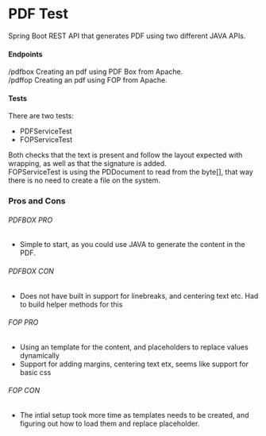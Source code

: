 # PDF Test
Spring Boot REST API that generates PDF using two different JAVA APIs.

#### Endpoints
/pdfbox Creating an pdf using PDF Box from Apache. <br>
/pdffop Creating an pdf using FOP from Apache.

#### Tests
There are two tests: <br>
* PDFServiceTest
* FOPServiceTest

Both checks that the text is present and
follow the layout expected with wrapping, as well as that the signature is added. <br>
FOPServiceTest is using the PDDocument to read from the byte[], that way there is no need to create a file on the system. <br>

### Pros and Cons

###### PDFBOX PRO
* Simple to start, as you could use JAVA to generate the content in the PDF.


###### PDFBOX CON 
* Does not have built in support for linebreaks, and centering text etc. Had to build helper methods for this

###### FOP PRO
* Using an template for the content, and placeholders to replace values dynamically
* Support for adding margins, centering text etx, seems like support for basic css

###### FOP CON
* The intial setup took more time as templates needs to be created, and figuring out how to load them and replace placeholder.